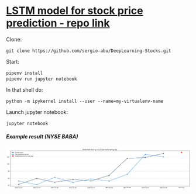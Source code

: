# [LSTM model for stock price prediction - repo link](https://github.com/sergio-abu/DeepLearning-Stocks.git)


Clone:
```
git clone https://github.com/sergio-abu/DeepLearning-Stocks.git
```
Start:
```
pipenv install
pipenv run jupyter notebook
```
In that shell do:
```
python -m ipykernel install --user --name=my-virtualenv-name
```
Launch jupyter notebook:
```
jupyter notebook
```

##### Example result (NYSE BABA)
![RESULT](BABA5.png)
